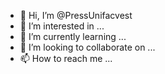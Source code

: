 - 👋 Hi, I’m @PressUnifacvest
- 👀 I’m interested in ...
- 🌱 I’m currently learning ...
- 💞️ I’m looking to collaborate on ...
- 📫 How to reach me ...

<!---
PressUnifacvest/PressUnifacvest is a ✨ special ✨ repository because its `README.md` (this file) appears on your GitHub profile.
You can click the Preview link to take a look at your changes.
--->
